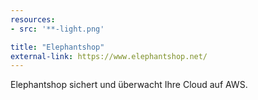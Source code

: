 ```yaml
---
resources:
- src: '**-light.png'

title: "Elephantshop"
external-link: https://www.elephantshop.net/
---
```


Elephantshop sichert und überwacht Ihre Cloud auf AWS.
